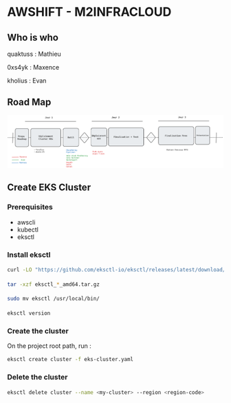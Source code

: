 # AWSHIFT - M2INFRACLOUD

## Who is who

quaktuss : Mathieu

0xs4yk : Maxence

kholius : Evan

## Road Map
![Roadmap](imgs/roadmap-conteneurisation.png)

## Create EKS Cluster
### Prerequisites
- awscli
- kubectl
- eksctl

### Install eksctl
```bash
curl -LO "https://github.com/eksctl-io/eksctl/releases/latest/download/eksctl_$(uname | tr '[:upper:]' '[:lower:]')_amd64.tar.gz" 
 
tar -xzf eksctl_*_amd64.tar.gz 
 
sudo mv eksctl /usr/local/bin/ 
 
eksctl version 
```

### Create the cluster
On the project root path, run : 
```bash
eksctl create cluster -f eks-cluster.yaml 
```

### Delete the cluster
```bash
eksctl delete cluster --name <my-cluster> --region <region-code>
```